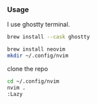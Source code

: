 ### Usage
I use ghostty terminal.

```zsh
brew install --cask ghostty
```

```zsh
brew install neovim
mkdir ~/.config/nvim
```
clone the repo 
```zsh
cd ~/.config/nvim
nvim .
:Lazy
```

